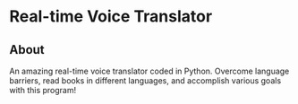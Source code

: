 # Real-time Voice Translator

## About

An amazing real-time voice translator coded in Python. Overcome language barriers, read books in different languages, and accomplish various goals with this program!
